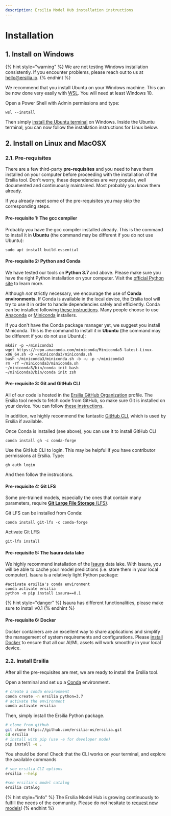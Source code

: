 ```yaml
---
description: Ersilia Model Hub installation instructions
---
```


# Installation

## 1. Install on Windows

{% hint style="warning" %}
We are not testing Windows installation consistently. If you encounter problems, please reach out to us at [hello@ersilia.io](mailto:hello@ersilia.io).
{% endhint %}

We recommend that you install Ubuntu on your Windows machine. This can be now done very easily with [WSL](https://docs.microsoft.com/en-us/windows/wsl/install). You will need at least Windows 10.

Open a Power Shell with Admin permissions and type:

```
wsl --install
```

Then simply [install the Ubuntu terminal](https://www.microsoft.com/en-us/p/ubuntu/9nblggh4msv6#activetab=pivot:overviewtab) on Windows. Inside the Ubuntu terminal, you can now follow the installation instructions for Linux below.

## 2. Install on Linux and MacOSX

### 2.1. Pre-requisites

There are a few third-party **pre-requisites** and you need to have them installed on your computer before proceeding with the installation of the Ersilia tool. Don't worry, these dependencies are very popular, well documented and continuously maintained. Most probably you know them already.

If you already meet some of the pre-requisites you may skip the corresponding steps.

#### Pre-requisite 1: The gcc compiler

Probably you have the gcc compiler installed already. This is the command to install it in **Ubuntu** (the command may be different if you do not use Ubuntu):

```
sudo apt install build-essential
```

#### Pre-requisite 2: Python and Conda

We have tested our tools on **Python 3.7** and above. Please make sure you have the right Python installation on your computer. Visit the [official Python site](https://www.python.org) to learn more.

Although _not_ strictly necessary, we encourage the use of **Conda environments**. If Conda is available in the local device, the Ersilia tool will try to use it in order to handle dependencies safely and efficiently. Conda can be installed following [these instructions](https://docs.conda.io/projects/conda/en/latest/user-guide/install/index.html). Many people choose to use [Anaconda](https://docs.anaconda.com/anaconda/install/index.html) or [Miniconda](https://docs.conda.io/en/latest/miniconda.html) installers.

If you don't have the Conda package manager yet, we suggest you install Miniconda. This is the command to install it in **Ubuntu** (the command may be different if you do not use Ubuntu):

```
mkdir -p ~/miniconda3
wget https://repo.anaconda.com/miniconda/Miniconda3-latest-Linux-x86_64.sh -O ~/miniconda3/miniconda.sh
bash ~/miniconda3/miniconda.sh -b -u -p ~/miniconda3
rm -rf ~/miniconda3/miniconda.sh
~/miniconda3/bin/conda init bash
~/miniconda3/bin/conda init zsh
```

#### Pre-requisite 3: Git and GitHub CLI

All of our code is hosted in the [Ersilia GitHub Organization](https://github.com/ersilia-os) profile. The Ersilia tool needs to fetch code from GitHub, so make sure Git is installed on your device. You can follow [these instructions](https://git-scm.com/book/en/v2/Getting-Started-Installing-Git).

In addition, we highly recommend the fantastic [GitHub CLI](https://cli.github.com/manual/installation), which is used by Ersilia if available.

Once Conda is installed (see above), you can use it to install GitHub CLI

```
conda install gh -c conda-forge
```

Use the GitHub CLI to login. This may be helpful if you have contributor permissions at Ersilia. Type:

```
gh auth login
```

And then follow the instructions.

#### Pre-requisite 4: Git LFS

Some pre-trained models, especially the ones that contain many parameters, require [**Git Large File Storage** (LFS)](https://git-lfs.github.com/).

Git LFS can be installed from Conda:

```
conda install git-lfs -c conda-forge
```

Activate Git LFS:

```
git-lfs install
```

#### Pre-requisite 5: The Isaura data lake

We highly recommend installation of the [Isaura](https://github.com/ersilia-os/isaura) data lake. With Isaura, you will be able to cache your model predictions (i.e. store them in your local computer). Isaura is a relatively light Python package:

```
#activate ersilia's conda environment
conda activate ersilia
python -m pip install isaura==0.1
```

{% hint style="danger" %}
Isaura has different functionalities, please make sure to install v0.1
{% endhint %}

#### Pre-requisite 6: Docker

Docker containers are an excellent way to share applications and simplify the management of system requirements and configurations. Please [install Docker](https://www.docker.com) to ensure that all our AI/ML assets will work smoothly in your local device.

### 2.2. Install Ersilia

After all the pre-requisites are met, we are ready to install the Ersilia tool.

Open a terminal and set up a [Conda](https://docs.conda.io/projects/conda/en/latest/user-guide/install/) environment.

```bash
# create a conda environment
conda create -n ersilia python=3.7
# activate the environment
conda activate ersilia
```

Then, simply install the Ersilia Python package.

```bash
# clone from github
git clone https://github.com/ersilia-os/ersilia.git
cd ersilia
# install with pip (use -e for developer mode)
pip install -e .
```

You should be done! Check that the CLI works on your terminal, and explore the available commands

```bash
# see ersilia CLI options
ersilia --help

#see ersilia's model catalog
ersilia catalog
```

{% hint style="info" %}
The Ersilia Model Hub is growing continuously to fulfill the needs of the community. Please do not hesitate to [request new models](https://www.ersilia.io/request-model)!
{% endhint %}

###
